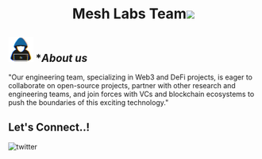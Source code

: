 <h1 align="center"><b>Mesh Labs Team</b><img src="https://media.giphy.com/media/hvRJCLFzcasrR4ia7z/giphy.gif" width="35"></h1>

## <picture><img src = "https://github.com/0xAbdulKhalid/0xAbdulKhalid/raw/main/assets/mdImages/about_me.gif" width = 50px></picture> **About us*<picture> 
<p> "Our engineering team, specializing in Web3 and DeFi projects, is eager to collaborate on open-source projects, partner with other research and engineering teams, and join forces with VCs and blockchain ecosystems to push the boundaries of this exciting technology." </p>

## <b> Let's Connect..!</b>
<div align='left'>

<a href="https://twitter.com/0xMeshlabs" target="_blank"></a>
<img src="https://img.shields.io/twitter/follow/0xMeshlabs?label=Mesh%20Labs&style=social" alt=twitter style="margin-bottom: 5px;"/>

</div>


